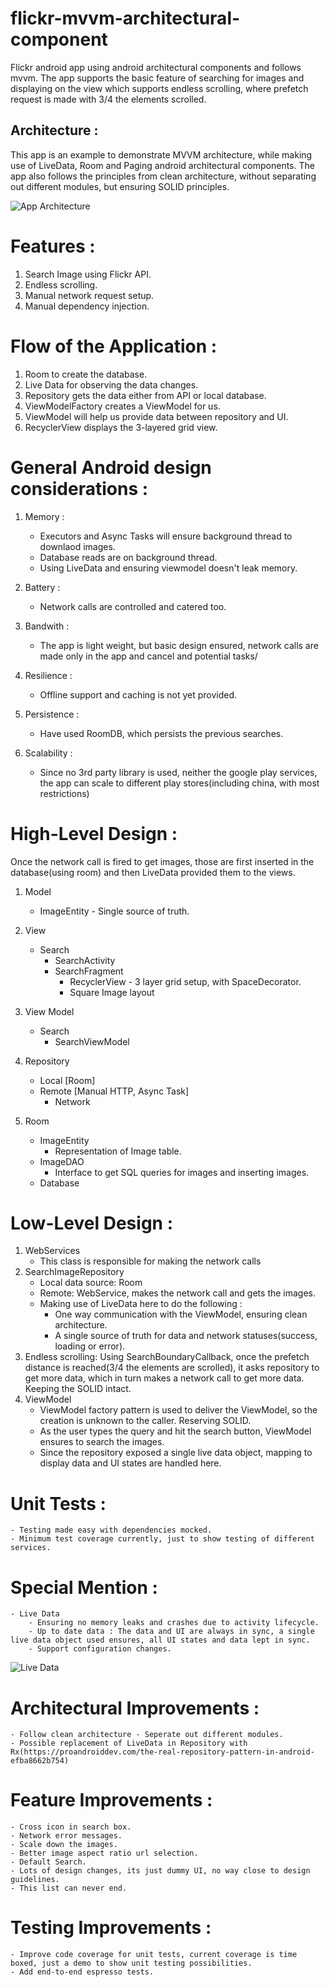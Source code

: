 # flickr-mvvm-architectural-component
Flickr android app using android architectural components and follows mvvm.
The app supports the basic feature of searching for images and displaying on the view which supports endless scrolling, where prefetch request is made with 3/4 the elements scrolled.


## Architecture : 
This app is an example to demonstrate MVVM architecture, while making use of LiveData, Room and Paging android architectural components.
The app also follows the principles from clean architecture, without separating out different modules, but ensuring SOLID principles.

![App Architecture](https://github.com/sh0kunin/flickr-mvvm-architectural-component/blob/master/architecture/final-architecture.png)

# Features : 
1. Search Image using Flickr API. 
2. Endless scrolling.
3. Manual network request setup.
4. Manual dependency injection.

# Flow of the Application : 
1. Room to create the database.
2. Live Data for observing the data changes.
3. Repository gets the data either from API or local database.
4. ViewModelFactory creates a ViewModel for us.
4. ViewModel will help us provide data between repository and UI.
5. RecyclerView displays the 3-layered grid view.

# General Android design considerations :
1. Memory : 
    - Executors and Async Tasks will ensure background thread to downlaod images.
    - Database reads are on background thread.
    - Using LiveData and ensuring viewmodel doesn't leak memory.
    
2. Battery : 
    - Network calls are controlled and catered too.
3. Bandwith : 
    - The app is light weight, but basic design ensured, network calls are made only in the app and cancel and potential tasks/
4. Resilience : 
    - Offline support and caching is not yet provided.
5. Persistence : 
    - Have used RoomDB, which persists the previous searches.
6. Scalability : 
    - Since no 3rd party library is used, neither the google play services, the app can scale to different play stores(including china, with most restrictions)
 
# High-Level Design :

Once the network call is fired to get images, those are first inserted in the database(using room) and then LiveData provided them to the views.
 
1. Model
    - ImageEntity - Single source of truth.
2. View 
    - Search
        - SearchActivity 
        - SearchFragment
            -  RecyclerView - 3 layer grid setup, with SpaceDecorator.
            - Square Image layout 
3. View Model
    - Search
        - SearchViewModel
4. Repository
    - Local [Room]  
    - Remote [Manual HTTP, Async Task]
        - Network
        
5. Room
    - ImageEntity
        - Representation of Image table. 
    - ImageDAO 
        - Interface to get SQL queries for images and inserting images.
    - Database
 

# Low-Level Design : 
1. WebServices
    - This class is responsible for making the network calls
2. SearchImageRepository
    - Local data source: Room
    - Remote: WebService, makes the network call and gets the images.
    - Making use of LiveData here to do the following :
        - One way communication with the ViewModel, ensuring clean architecture.
        - A single source of truth for data and network statuses(success, loading or error). 
3. Endless scrolling: Using SearchBoundaryCallback, once the prefetch distance is reached(3/4 the elements are scrolled), it asks repository to get more data, which in turn makes a network call to get more data. Keeping the SOLID intact.
4. ViewModel 
    - ViewModel factory pattern is used to deliver the ViewModel, so the creation is unknown to the caller. Reserving SOLID.
    - As the user types the query and hit the search button, ViewModel ensures to search the images.
    - Since the repository exposed a single live data object, mapping to display data and UI states are handled here.

# Unit Tests : 
    - Testing made easy with dependencies mocked.
    - Minimum test coverage currently, just to show testing of different services.

# Special Mention :
    - Live Data
        - Ensuring no memory leaks and crashes due to activity lifecycle.
        - Up to date data : The data and UI are always in sync, a single live data object used ensures, all UI states and data lept in sync.
        - Support configuration changes.   

![Live Data](https://github.com/sh0kunin/flickr-mvvm-architectural-component/blob/master/architecture/LiveData.gif)
 
 
# Architectural Improvements : 
    - Follow clean architecture - Seperate out different modules. 
    - Possible replacement of LiveData in Repository with Rx(https://proandroiddev.com/the-real-repository-pattern-in-android-efba8662b754)
 
# Feature Improvements :
    - Cross icon in search box.
    - Network error messages.
    - Scale down the images.
    - Better image aspect ratio url selection.
    - Default Search.
    - Lots of design changes, its just dummy UI, no way close to design guidelines.
    - This list can never end.    

# Testing Improvements : 
    - Improve code coverage for unit tests, current coverage is time boxed, just a demo to show unit testing possibilities.
    - Add end-to-end espresso tests.
